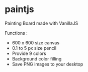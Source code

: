 # paintjs
Painting Board made with VanillaJS

Functions :

- 600 x 600 size canvas
- 0.1 to 5 px size pencil
- Provide 9 colors
- Background color filling
- Save PNG images to your desktop